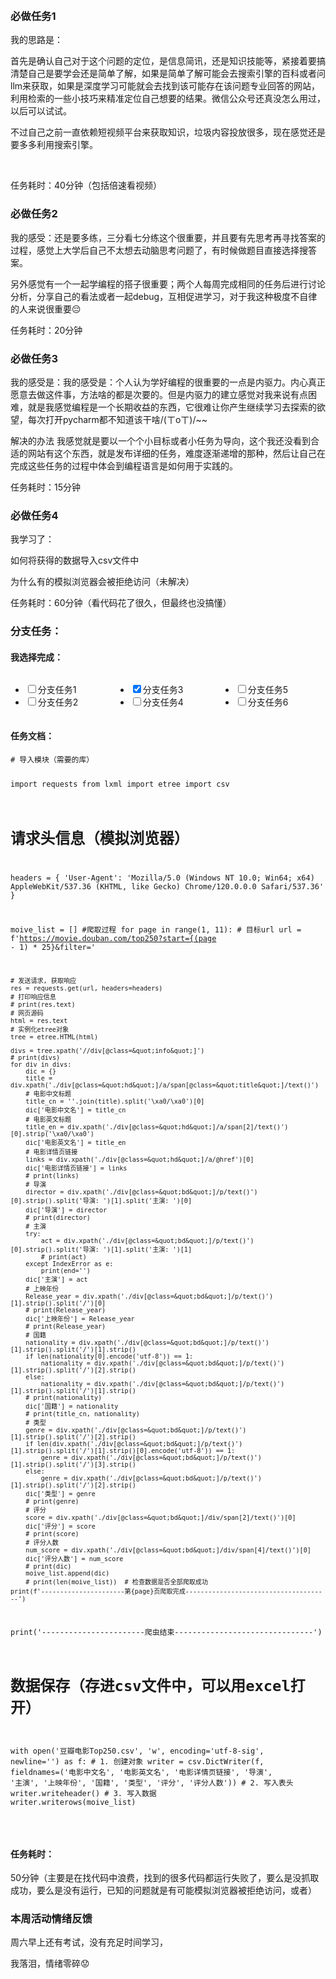 <!doctype html><div class="lake-content" typography="classic"><p id="ud21fa6b6" class="ne-p"><br></p><h3 id="UiD4p"><span class="ne-text">必做任务1</span></h3><p id="uc3a9ff97" class="ne-p"><span class="ne-text">我的思路是：</span></p><p id="u1310c780" class="ne-p"><span class="ne-text">首先是确认自己对于这个问题的定位，是信息简讯，还是知识技能等，紧接着要搞清楚自己是要学会还是简单了解，如果是简单了解可能会去搜索引擎的百科或者问llm来获取，如果是深度学习可能就会去找到该可能存在该问题专业回答的网站，利用检索的一些小技巧来精准定位自己想要的结果。微信公众号还真没怎么用过，以后可以试试。</span></p><p id="ue87cc58e" class="ne-p"><span class="ne-text">不过自己之前一直依赖短视频平台来获取知识，垃圾内容投放很多，现在感觉还是要多多利用搜索引擎。</span></p><p id="ue60a1663" class="ne-p"><br></p><p id="u42edf498" class="ne-p"><span class="ne-text"></span></p><p id="u6dad6e39" class="ne-p"><span class="ne-text"></span></p><p id="u85b4348b" class="ne-p"><span class="ne-text">任务耗时：40分钟（包括倍速看视频）</span></p><h3 id="EW4OH"><span class="ne-text">必做任务2</span></h3><p id="u0522d62b" class="ne-p"><span class="ne-text">我的感受：还是要多练，三分看七分练这个很重要，并且要有先思考再寻找答案的过程，感觉上大学后自己不太想去动脑思考问题了，有时候做题目直接选择搜答案。</span></p><p id="uf43d8026" class="ne-p"><span class="ne-text">另外感觉有一个一起学编程的搭子很重要；两个人每周完成相同的任务后进行讨论分析，分享自己的看法或者一起debug，互相促进学习，对于我这种极度不自律的人来说很重要</span><span class="ne-text">😔</span></p><p id="u7d37799f" class="ne-p"><span class="ne-text"></span></p><p id="uc57426bd" class="ne-p"><span class="ne-text"></span></p><p id="u34e4c43f" class="ne-p"><span class="ne-text"></span></p><p id="u4c8bcafe" class="ne-p"><span class="ne-text">任务耗时：20分钟</span></p><h3 id="UDYiT"><span class="ne-text">必做任务3</span></h3><p id="u29172084" class="ne-p"><span class="ne-text">我的感受是：</span><span class="ne-text">我的感受是：个人认为学好编程的很重要的一点是内驱力。内心真正愿意去做这件事，方法啥的都是次要的。但是内驱力的建立感觉对我来说有点困难，就是我感觉编程是一个长期收益的东西，它很难让你产生继续学习去探索的欲望，每次打开pycharm都不知道该干啥/(ㄒoㄒ)/~~</span></p><p id="ue066e973" class="ne-p"><span class="ne-text">解决的办法  我感觉就是要以一个个小目标或者小任务为导向，这个我还没看到合适的网站有这个东西，就是发布详细的任务，难度逐渐递增的那种，然后让自己在完成这些任务的过程中体会到编程语言是如何用于实践的。</span></p><p id="u6836235d" class="ne-p"><span class="ne-text"></span></p><p id="u8a9ee826" class="ne-p"><span class="ne-text"></span></p><p id="uf3a67847" class="ne-p"><span class="ne-text"></span></p><p id="ue68920e8" class="ne-p"><span class="ne-text">任务耗时：15分钟</span></p><h3 id="boDqP"><span class="ne-text">必做任务4</span></h3><p id="u2be66e5f" class="ne-p"><span class="ne-text">我学习了：</span></p><p id="u4d2adcf0" class="ne-p"><span class="ne-text">如何将获得的数据导入csv文件中</span></p><p id="u9b19e16e" class="ne-p"><span class="ne-text">为什么有的模拟浏览器会被拒绝访问（未解决）</span></p><p id="uf4f41c6d" class="ne-p"><span class="ne-text"></span></p><p id="uaf440b5e" class="ne-p"><span class="ne-text"></span></p><p id="u9744044b" class="ne-p"><span class="ne-text"></span></p><p id="u829218a1" class="ne-p"><span class="ne-text">任务耗时：60分钟（看代码花了很久，但最终也没搞懂）</span></p><h3 id="eTKut"><span class="ne-text">分支任务：</span></h3><h4 id="zivjw"><span class="ne-text">我选择完成：</span></h4><article class="lake-columns" style="display: flex"><article class="lake-column-item" style="flex: 0.33333333000000004"><ul class="ne-tl"><li id="uc4310cb5" data-lake-index-type="0"><input type="checkbox"><span class="ne-text">分支任务1</span></li><li id="u3a738b00" data-lake-index-type="0"><input type="checkbox"><span class="ne-text">分支任务2</span></li></ul></article><article class="lake-column-item" style="flex: 0.33333333000000004"><ul class="ne-tl"><li checked="true" id="u4dfcf3ee" data-lake-index-type="0"><input type="checkbox" checked="true"><span class="ne-text">分支任务3</span></li><li id="ub67fd927" data-lake-index-type="0"><input type="checkbox"><span class="ne-text">分支任务4</span></li></ul></article><article class="lake-column-item" style="flex: 0.33333333000000004"><ul class="ne-tl"><li id="u566fa63f" data-lake-index-type="0"><input type="checkbox"><span class="ne-text">分支任务5</span></li><li id="ud8d6b74f" data-lake-index-type="0"><input type="checkbox"><span class="ne-text">分支任务6</span></li></ul></article></article><h4 id="nr7EL"><span class="ne-text">任务文档：</span></h4><pre data-language="shell" id="cZk7G" class="ne-codeblock language-shell"><code># 导入模块（需要的库）
import requests
from lxml import etree
import csv

# 请求头信息（模拟浏览器）
headers = {
    'User-Agent': 'Mozilla/5.0 (Windows NT 10.0; Win64; x64) AppleWebKit/537.36 (KHTML, like Gecko) Chrome/120.0.0.0 Safari/537.36'
}

moive_list = []
#爬取过程
for page in range(1, 11):
    # 目标url
    url = f'https://movie.douban.com/top250?start={(page - 1) * 25}&amp;filter='

    # 发送请求, 获取响应
    res = requests.get(url, headers=headers)
    # 打印响应信息
    # print(res.text)
    # 网页源码
    html = res.text
    # 实例化etree对象
    tree = etree.HTML(html)

    divs = tree.xpath('//div[@class=&quot;info&quot;]')
    # print(divs)
    for div in divs:
        dic = {}
        title = div.xpath('./div[@class=&quot;hd&quot;]/a/span[@class=&quot;title&quot;]/text()')
        # 电影中文标题
        title_cn = ''.join(title).split('\xa0/\xa0')[0]
        dic['电影中文名'] = title_cn
        # 电影英文标题
        title_en = div.xpath('./div[@class=&quot;hd&quot;]/a/span[2]/text()')[0].strip('\xa0/\xa0')
        dic['电影英文名'] = title_en
        # 电影详情页链接
        links = div.xpath('./div[@class=&quot;hd&quot;]/a/@href')[0]
        dic['电影详情页链接'] = links
        # print(links)
        # 导演
        director = div.xpath('./div[@class=&quot;bd&quot;]/p/text()')[0].strip().split('导演: ')[1].split('主演: ')[0]
        dic['导演'] = director
        # print(director)
        # 主演
        try:
            act = div.xpath('./div[@class=&quot;bd&quot;]/p/text()')[0].strip().split('导演: ')[1].split('主演: ')[1]
            # print(act)
        except IndexError as e:
            print(end='')
        dic['主演'] = act
        # 上映年份
        Release_year = div.xpath('./div[@class=&quot;bd&quot;]/p/text()')[1].strip().split('/')[0]
        # print(Release_year)
        dic['上映年份'] = Release_year
        # print(Release_year)
        # 国籍
        nationality = div.xpath('./div[@class=&quot;bd&quot;]/p/text()')[1].strip().split('/')[1].strip()
        if len(nationality[0].encode('utf-8')) == 1:
            nationality = div.xpath('./div[@class=&quot;bd&quot;]/p/text()')[1].strip().split('/')[2].strip()
        else:
            nationality = div.xpath('./div[@class=&quot;bd&quot;]/p/text()')[1].strip().split('/')[1].strip()
        # print(nationality)
        dic['国籍'] = nationality
        # print(title_cn, nationality)
        # 类型
        genre = div.xpath('./div[@class=&quot;bd&quot;]/p/text()')[1].strip().split('/')[2].strip()
        if len(div.xpath('./div[@class=&quot;bd&quot;]/p/text()')[1].strip().split('/')[1].strip()[0].encode('utf-8')) == 1:
            genre = div.xpath('./div[@class=&quot;bd&quot;]/p/text()')[1].strip().split('/')[3].strip()
        else:
            genre = div.xpath('./div[@class=&quot;bd&quot;]/p/text()')[1].strip().split('/')[2].strip()
        dic['类型'] = genre
        # print(genre)
        # 评分
        score = div.xpath('./div[@class=&quot;bd&quot;]/div/span[2]/text()')[0]
        dic['评分'] = score
        # print(score)
        # 评分人数
        num_score = div.xpath('./div[@class=&quot;bd&quot;]/div/span[4]/text()')[0]
        dic['评分人数'] = num_score
        # print(dic)
        moive_list.append(dic)
        # print(len(moive_list))  # 检查数据是否全部爬取成功
    print(f'----------------------第{page}页爬取完成--------------------------------------')
print('-----------------------爬虫结束-------------------------------')
# 数据保存（存进csv文件中，可以用excel打开）
with open('豆瓣电影Top250.csv', 'w', encoding='utf-8-sig', newline='') as f:
    # 1. 创建对象
    writer = csv.DictWriter(f, fieldnames=('电影中文名', '电影英文名', '电影详情页链接', '导演', '主演', '上映年份', '国籍', '类型', '评分', '评分人数'))
    # 2. 写入表头
    writer.writeheader()
    # 3. 写入数据
    writer.writerows(moive_list)</code></pre><p id="u1741c20f" class="ne-p"><br></p><h4 id="leXWt"><span class="ne-text">任务耗时：</span></h4><p id="ue64f08cd" class="ne-p"><span class="ne-text">50分钟（主要是在找代码中浪费，找到的很多代码都运行失败了，要么是没抓取成功，要么是没有运行，已知的问题就是有可能模拟浏览器被拒绝访问，或者）</span></p><h3 id="fHddQ"><span class="ne-text">本周活动情绪反馈</span></h3><p id="u822f919e" class="ne-p"><span class="ne-text">周六早上还有考试，没有充足时间学习，</span></p><p id="u82bbb9cf" class="ne-p"><span class="ne-text">我落泪，情绪零碎</span><span class="ne-text">😟</span></p><p id="uee7ff3f6" class="ne-p"><span class="ne-text"></span></p><p id="uf856d2e3" class="ne-p"><br></p><p id="u1b2133cd" class="ne-p"><br></p></div>